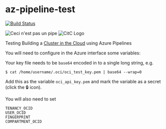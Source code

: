 # az-pipeline-test

[![Build Status](https://dev.azure.com/ce16990/cecinestpasunepipe/_apis/build/status/christopheredsall.az-pipeline-test?branchName=master)](https://dev.azure.com/ce16990/cecinestpasunepipe/_build/latest?definitionId=1&branchName=master)

![Ceci n'est pas un pipe](https://upload.wikimedia.org/wikipedia/en/b/b9/MagrittePipe.jpg)
![CitC Logo](https://cluster-in-the-cloud.readthedocs.io/en/latest/_static/logo.png)

Testing Building a [Cluster in the Cloud](https://cluster-in-the-cloud.readthedocs.io/en/latest/index.html) using Azure Pipelines

You will need to configure in the Azure interface some variables:

Your key file needs to be `base64` encoded in to a single long string, e.g.

```ShellSession
$ cat /home/username/.oci/oci_test_key.pem | base64 --wrap=0
```

Add this as the variable `oci_api_key.pem` and mark the variable as a secret (click the :lock: icon).

You will also need to set

```
TENANCY_OCID
USER_OCID
FINGERPRINT
COMPARTMENT_OCID
```

